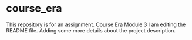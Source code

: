 # course_era
This repository is for an assignment. Course Era Module 3 
I am editing the README file. Adding some more details about the project description.

